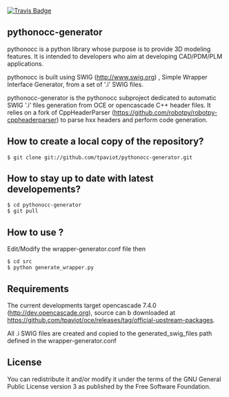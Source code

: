 [![Travis Badge](https://travis-ci.org/tpaviot/pythonocc-generator.svg?branch=master)](https://travis-ci.org/tpaviot/pythonocc-generator)

pythonocc-generator
-------------------

pythonocc is a python library whose purpose is to provide 3D modeling
features. It is intended to developers who aim at developing
CAD/PDM/PLM applications.

pythonocc is built using SWIG (http://www.swig.org) ,
Simple Wrapper Interface Generator, from a set of '.i' SWIG files.

pythonocc-generator is the pythonocc subproject dedicated to automatic
SWIG '.i' files generation from OCE or opencascade C++ header files. It relies on a 
fork of CppHeaderParser (https://github.com/robotpy/robotpy-cppheaderparser)
to parse hxx headers and perform code generation.

How to create a local copy of the repository?
---------------------------------------------

    $ git clone git://github.com/tpaviot/pythonocc-generator.git

How to stay up to date with latest developements?
-------------------------------------------------

    $ cd pythonocc-generator
    $ git pull

How to use ?
------------

Edit/Modify the wrapper-generator.conf file then

    $ cd src
    $ python generate_wrapper.py

Requirements
------------
The current developments target opencascade 7.4.0 (http://dev.opencascade.org), source can b downloaded at https://github.com/tpaviot/oce/releases/tag/official-upstream-packages.

All .i SWIG files are created and copied to the generated_swig_files path
defined in the wrapper-generator.conf


License
-------
You can redistribute it and/or modify it under the terms of the GNU
General Public License version 3 as published by the Free Software Foundation.

